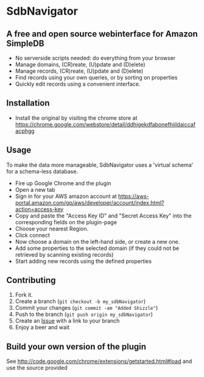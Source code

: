 SdbNavigator
=============

A free and open source webinterface for Amazon SimpleDB
-------

* No serverside scripts needed: do everything from your browser
* Manage domains, (CR)reate, (U)pdate and (D)elete)
* Manage records, (CR)reate, (U)pdate and (D)elete)
* Find records using your own queries, or by sorting on properties
* Quickly edit records using a convenient interface.


Installation
-----------

- Install the original by visiting the chrome store at https://chrome.google.com/webstore/detail/ddhigekdfabonefhiildaiccafacphgg

Usage
-----

To make the data more manageable, SdbNavigator uses a 'virtual schema' for a schema-less database.

* Fire up Google Chrome and the plugin
* Open a new tab
* Sign in for your AWS amazon account at https://aws-portal.amazon.com/gp/aws/developer/account/index.html?action=access-key
* Copy and paste the "Access Key ID" and "Secret Access Key" into the corresponding fields on the plugin-page
* Choose your nearest Region.
* Click connect
* Now choose a domain on the left-hand side, or create a new one.
* Add some properties to the selected domain (if they could not be retrieved by scanning existing records)
* Start adding new records using the defined properties

Contributing
------------

1. Fork it.
2. Create a branch (`git checkout -b my_sdbNavigator`)
3. Commit your changes (`git commit -am "Added Shizzle"`)
4. Push to the branch  (`git push origin my_sdbNavigator`)
5. Create an [Issue][1] with a link to your branch
6. Enjoy a beer and wait

[1]: https://github.com/Kingsquare/SdbNavigator/issues

Build your own version of the plugin
--------

See http://code.google.com/chrome/extensions/getstarted.html#load and use the source provided
